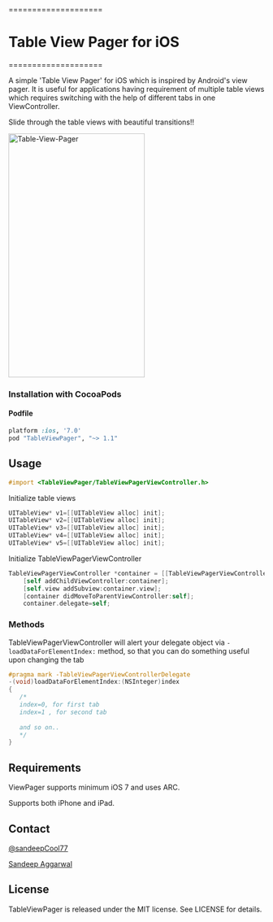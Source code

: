 ====================
# Table View Pager for iOS
====================

A simple 'Table View Pager' for iOS which is inspired by Android's view pager. It is useful for applications having requirement of multiple table views which requires switching with the help of different tabs in one ViewController.

Slide through the table views with beautiful transitions!!

<img src="http://s15.postimg.org/kuyfnxyxn/ezgif_com_video_to_gif.gif" alt="Table-View-Pager"  style="width:268;height:480">


### Installation with CocoaPods

#### Podfile

```ruby
platform :ios, '7.0'
pod "TableViewPager", "~> 1.1"
```


## Usage

```objective-c
#import <TableViewPager/TableViewPagerViewController.h>
```

Initialize table views

```objective-c
UITableView* v1=[[UITableView alloc] init];
UITableView* v2=[[UITableView alloc] init];
UITableView* v3=[[UITableView alloc] init];
UITableView* v4=[[UITableView alloc] init];
UITableView* v5=[[UITableView alloc] init];

```

Initialize TableViewPagerViewController

```objective-c
TableViewPagerViewController *container = [[TableViewPagerViewController alloc] initWithElementsName:@[@"ONE",@"TWO",@"THREE",@"FOUR",@"FIVE"] colors:@[ONE_TAB_COLOR,TWO_TAB_COLOR,THREE_TAB_COLOR,FOUR_TAB_COLOR,FIVE_TAB_COLOR] tableViews:@[v1,v2,v3,v4,v5]];
    [self addChildViewController:container];
    [self.view addSubview:container.view];
    [container didMoveToParentViewController:self];
    container.delegate=self;
 ```
 
 
### Methods
 
 TableViewPagerViewController will alert your delegate object via `- loadDataForElementIndex:` method, so that you can
 do something useful upon changing the tab
 
 
 ```objective-c
 #pragma mark -TableViewPagerViewControllerDelegate
-(void)loadDataForElementIndex:(NSInteger)index
{
    /*
    index=0, for first tab
    index=1 , for second tab
    
    and so on..
    */
}
```

## Requirements

ViewPager supports minimum iOS 7 and uses ARC.

Supports both iPhone and iPad.

## Contact
[@sandeepCool77](https://twitter.com/sandeepCool77)

[Sandeep Aggarwal](mailto:smartsandeep1129@gmail.com)

## License

TableViewPager is released under the MIT license. See LICENSE for details.


